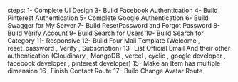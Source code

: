 steps:
1- Complete UI Design
3- Build Facebook Authentication
4- Build Pinterest Authentication
5- Complete Google Authentication
6- Build Swagger for My Server
7- Build ResetPassword and Forgot Password
8- Build Verify Account
9- Build Search for Users
10- Build Search for Category
11- Responsive
12- Build Four Mail Template (Welcome , reset_password , Verify , Subscription)
13- List Official Email And their other authentication (Cloudinary , MongoDB , vercel , cyclic , google developer , facebook developer , pinterest developer)
15- Make an Item has multiple dimension 
16- Finish Contact Route
17- Build Change Avatar Route